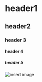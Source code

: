 # header1
## header2
### header 3
#### header 4
##### header 5


![insert image](https://octodex.github.com/images/yaktocat.png)
